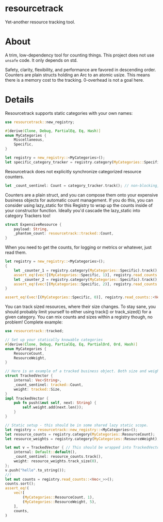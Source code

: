 # resourcetrack

Yet-another resource tracking tool.

# About
A trim, low-dependency tool for counting things. This project does not
use `unsafe` code. It only depends on std.

Safety, clarity, flexibility, and performance are favored in descending order.
Counters are plain structs holding an Arc to an atomic usize. This means there
is a memory cost to the tracking. 0-overhead is not a goal here.

# Details
Resourcetrack supports static categories with your own names:
```rust
use resourcetrack::new_registry;

#[derive(Clone, Debug, PartialEq, Eq, Hash)]
enum MyCategories {
    Miscellaneous,
    Specific,
}

let registry = new_registry::<MyCategories>();
let specific_category_tracker = registry.category(MyCategories::Specific);
```

Resourcetrack does not explicitly synchronize categorized resource counters.
```rust
let _count_sentinel: Count = category_tracker.track(); // non-blocking, on both track and drop
```

Counters are a plain struct, and you can compose them onto your expensive business objects for
automatic count management. If you do this, you can consider using lazy_static for this Registry
to wrap up the counts inside of your constructor function. Ideally you'd cascade the lazy_static
into category Trackers too!
```rust
struct ExpensiveResource {
    payload: String,
    _phantom_count: resourcetrack::tracked::Count,
}
```

When you need to get the counts, for logging or metrics or whatever, just read them.
```rust
let registry = new_registry::<MyCategories>();
{
    let _counter_1 = registry.category(MyCategories::Specific).track();
    assert_eq!(vec![(MyCategories::Specific, 1)], registry.read_counts::<Vec<_>>(), "1 specific instance");
    let _counter_2 = registry.category(MyCategories::Specific).track();
    assert_eq!(vec![(MyCategories::Specific, 2)], registry.read_counts::<Vec<_>>(), "2 specific instances");
}

assert_eq!(vec![(MyCategories::Specific, 0)], registry.read_counts::<Vec<_>>(), "both dropped");
```

You can track sized resources, where their size changes. To stay sane, you should probably limit
yourself to either using track() or track_sized() for a given category. You can mix counts and sizes
within a registry though, no problem!
Complete example:
```rust
use resourcetrack::tracked;

// Set up your statically knowable categories
#[derive(Clone, Debug, PartialEq, Eq, PartialOrd, Ord, Hash)]
enum MyCategories {
    ResourceCount,
    ResourceWeight,
}

// Here is an example of a tracked business object. Both size and weight are tracked.
struct TrackedVector {
    internal: Vec<String>,
    _count_sentinel: tracked::Count,
    weight: tracked::Size,
}
impl TrackedVector {
    pub fn push(&mut self, next: String) {
        self.weight.add(next.len());
    }
}

// Static setup - this should be in some shared lazy static scope.
let registry = resourcetrack::new_registry::<MyCategories>();
let resource_counts = registry.category(MyCategories::ResourceCount);
let resource_weights = registry.category(MyCategories::ResourceWeight);

let mut v = TrackedVector { // This should be wrapped into TrackedVector::new() in your application
    internal: Default::default(),
    _count_sentinel: resource_counts.track(),
    weight: resource_weights.track_size(0),
};
v.push("hello".to_string());
//!
let mut counts = registry.read_counts::<Vec<_>>();
counts.sort();
assert_eq!(
    vec![
        (MyCategories::ResourceCount, 1),
        (MyCategories::ResourceWeight, 5),
    ],
    counts,
)
```
